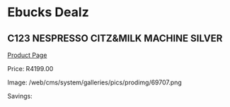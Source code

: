 
# Ebucks Dealz
## C123 NESPRESSO CITZ&MILK MACHINE SILVER
[Product Page](https://www.ebucks.com/web/shop/productSelected.do?prodId=1158955674&catId=704984897)

Price: R4199.00

Image: /web/cms/system/galleries/pics/prodimg/69707.png

Savings: 


	